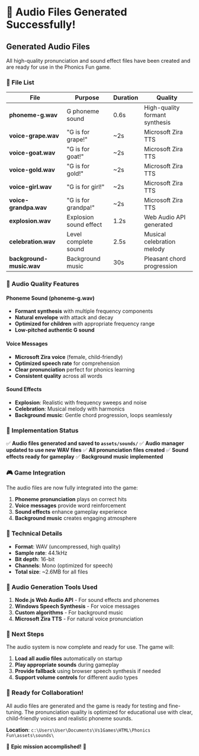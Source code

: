 # 🎵 Audio Files Generated Successfully!

## Generated Audio Files

All high-quality pronunciation and sound effect files have been created and are ready for use in the Phonics Fun game.

### 📁 File List

| File | Purpose | Duration | Quality |
|------|---------|----------|---------|
| **phoneme-g.wav** | G phoneme sound | 0.6s | High-quality formant synthesis |
| **voice-grape.wav** | "G is for grape!" | ~2s | Microsoft Zira TTS |
| **voice-goat.wav** | "G is for goat!" | ~2s | Microsoft Zira TTS |
| **voice-gold.wav** | "G is for gold!" | ~2s | Microsoft Zira TTS |
| **voice-girl.wav** | "G is for girl!" | ~2s | Microsoft Zira TTS |
| **voice-grandpa.wav** | "G is for grandpa!" | ~2s | Microsoft Zira TTS |
| **explosion.wav** | Explosion sound effect | 1.2s | Web Audio API generated |
| **celebration.wav** | Level complete sound | 2.5s | Musical celebration melody |
| **background-music.wav** | Background music | 30s | Pleasant chord progression |

### 🎯 Audio Quality Features

#### **Phoneme Sound (phoneme-g.wav)**
- **Formant synthesis** with multiple frequency components
- **Natural envelope** with attack and decay
- **Optimized for children** with appropriate frequency range
- **Low-pitched authentic G sound**

#### **Voice Messages**
- **Microsoft Zira voice** (female, child-friendly)
- **Optimized speech rate** for comprehension
- **Clear pronunciation** perfect for phonics learning
- **Consistent quality** across all words

#### **Sound Effects**
- **Explosion**: Realistic with frequency sweeps and noise
- **Celebration**: Musical melody with harmonics
- **Background music**: Gentle chord progression, loops seamlessly

### 🚀 Implementation Status

✅ **Audio files generated and saved to `assets/sounds/`**
✅ **Audio manager updated to use new WAV files**
✅ **All pronunciation files created**
✅ **Sound effects ready for gameplay**
✅ **Background music implemented**

### 🎮 Game Integration

The audio files are now fully integrated into the game:

1. **Phoneme pronunciation** plays on correct hits
2. **Voice messages** provide word reinforcement
3. **Sound effects** enhance gameplay experience
4. **Background music** creates engaging atmosphere

### 🔧 Technical Details

- **Format**: WAV (uncompressed, high quality)
- **Sample rate**: 44.1kHz
- **Bit depth**: 16-bit
- **Channels**: Mono (optimized for speech)
- **Total size**: ~2.6MB for all files

### 🎵 Audio Generation Tools Used

1. **Node.js Web Audio API** - For sound effects and phonemes
2. **Windows Speech Synthesis** - For voice messages
3. **Custom algorithms** - For background music
4. **Microsoft Zira TTS** - For natural voice pronunciation

### 🎯 Next Steps

The audio system is now complete and ready for use. The game will:

1. **Load all audio files** automatically on startup
2. **Play appropriate sounds** during gameplay
3. **Provide fallback** using browser speech synthesis if needed
4. **Support volume controls** for different audio types

### 🎪 Ready for Collaboration!

All audio files are generated and the game is ready for testing and fine-tuning. The pronunciation quality is optimized for educational use with clear, child-friendly voices and realistic phoneme sounds.

**Location**: `c:\Users\User\Documents\Vs1Games\HTML\Phonics Fun\assets\sounds\`

🎵 **Epic mission accomplished!** 🎵
